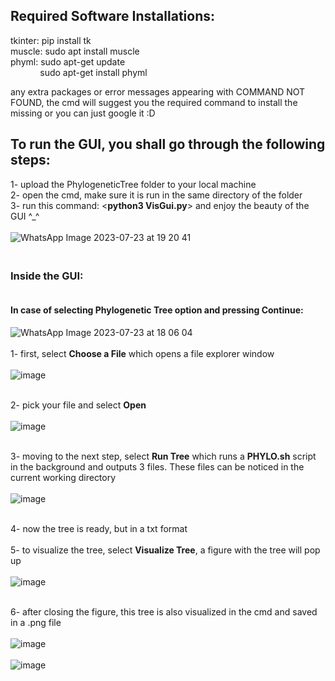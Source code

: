 ##  Required Software Installations:<br>
tkinter: pip install tk <br>
muscle: sudo apt install muscle <br> 
phyml: sudo apt-get update <br> &nbsp;&nbsp;&nbsp;&nbsp;&nbsp;&nbsp;&nbsp;&nbsp;&nbsp;&nbsp;&nbsp;&nbsp;sudo apt-get install phyml <br>

any extra packages or error messages appearing with COMMAND NOT FOUND, the cmd will suggest you the required command to install the missing or you can just google it :D
## To run the GUI, you shall go through the following steps:<br>

1- upload the PhylogeneticTree folder to your local machine<br>
2- open the cmd, make sure it is run in the same directory of the folder<br>
3- run this command: <**python3 VisGui.py**> and enjoy the beauty of the GUI ^_^<br><br>
![WhatsApp Image 2023-07-23 at 19 20 41](https://github.com/TawfikYasser/bio23/assets/52109684/32d04901-e2d4-47f4-98ec-8d826a7a5f55)


### <br>Inside the GUI:<br>
#### <br>In case of selecting **Phylogenetic Tree** option and pressing **Continue**:<br>
![WhatsApp Image 2023-07-23 at 18 06 04](https://github.com/TawfikYasser/bio23/assets/52109684/74b759e1-85b1-4f92-ac32-fddb01bae925) <br><br>
  1- first, select **Choose a File** which opens a file explorer window<br><br>
  ![image](https://github.com/TawfikYasser/bio23/assets/52109684/baa52408-a728-4d23-bd85-e7be1a24a3b9)

  <br>2- pick your file and select **Open**<br><br>
  ![image](https://github.com/TawfikYasser/bio23/assets/52109684/891af264-3b15-45dd-be99-b4e1517fb065)

  <br>3- moving to the next step, select **Run Tree** which runs a **PHYLO.sh** script in the background and outputs 3 files. These files can be noticed in the current working directory<br>
  <br>![image](https://github.com/TawfikYasser/bio23/assets/52109684/50fe3340-ee65-4767-b435-6eb8f65d5239)

 <br>4- now the tree is ready, but in a txt format<br><br>
  5- to visualize the tree, select **Visualize Tree**, a figure with the tree will pop up<br>
 <br>![image](https://github.com/TawfikYasser/bio23/assets/52109684/9f240a20-46ea-4c69-9600-551364f1342a)
  
  <br>6- after closing the figure, this tree is also visualized in the cmd and saved in a .png file<br><br>
  ![image](https://github.com/TawfikYasser/bio23/assets/52109684/e311bec5-8cf0-4ac9-ac41-de5d148c4c7b)
  <br><br>![image](https://github.com/TawfikYasser/bio23/assets/52109684/6bb6b517-e93b-4647-a0c1-da3c1f241717)

  
  

